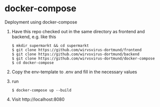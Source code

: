# docker-compose

Deployment using docker-compose


1. Have this repo checked out in the same directory as frontend and backend, e.g. like this
    ```
    $ mkdir supermarkt && cd supermarkt
    $ git clone https://github.com/wirvsvirus-dortmund/frontend 
    $ git clone https://github.com/wirvsvirus-dortmund/backend 
    $ git clone https://github.com/wirvsvirus-dortmund/docker-compose
    $ cd docker-compose
    ```
1. Copy the env-template to .env and fill in the necessary values
1. run 
    ```
    $ docker-compose up --build
    ```

1. Visit http://localhost:8080
